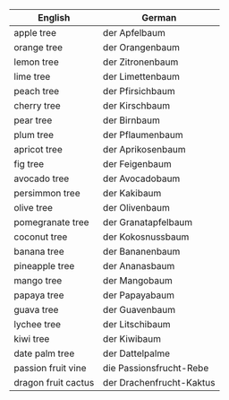 
| English             | German                   |
| ------------------- | ------------------------ |
| apple tree          | der Apfelbaum            |
| orange tree         | der Orangenbaum          |
| lemon tree          | der Zitronenbaum         |
| lime tree           | der Limettenbaum         |
| peach tree          | der Pfirsichbaum         |
| cherry tree         | der Kirschbaum           |
| pear tree           | der Birnbaum             |
| plum tree           | der Pflaumenbaum         |
| apricot tree        | der Aprikosenbaum        |
| fig tree            | der Feigenbaum           |
| avocado tree        | der Avocadobaum          |
| persimmon tree      | der Kakibaum             |
| olive tree          | der Olivenbaum           |
| pomegranate tree    | der Granatapfelbaum      |
| coconut tree        | der Kokosnussbaum        |
| banana tree         | der Bananenbaum          |
| pineapple tree      | der Ananasbaum           |
| mango tree          | der Mangobaum            |
| papaya tree         | der Papayabaum           |
| guava tree          | der Guavenbaum           |
| lychee tree         | der Litschibaum          |
| kiwi tree           | der Kiwibaum             |
| date palm tree      | der Dattelpalme          |
| passion fruit vine  | die Passionsfrucht-Rebe  |
| dragon fruit cactus | der Drachenfrucht-Kaktus |